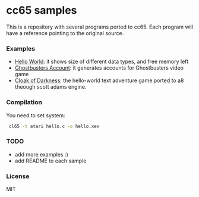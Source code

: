#  cc65 samples

This is a repository with several programs ported to cc65. 
Each program will have a reference pointing to the original source.

### Examples

 * [Hello World](https://github.com/devwebcl/cc65-samples/blob/master/src/hello-world/hello.c): it shows size of different data types, and free memory left
 * [Ghostbusters Account](https://github.com/devwebcl/cc65-samples/blob/master/src/ghostbusters/ghostbcc.c): it generates accounts for Ghostbusters video game
 * [Cloak of Darkness](https://github.com/devwebcl/cc65-samples/blob/master/src/cloak/cloak.c): the hello-world text adventure game ported to a8 theough scott adams engine. 
 

### Compilation
You need to set system:

```sh
 cl65 -t atari hello.c -o hello.xex
```


### TODO

 - add more examples :)
 - add README to each sample



### License

MIT
